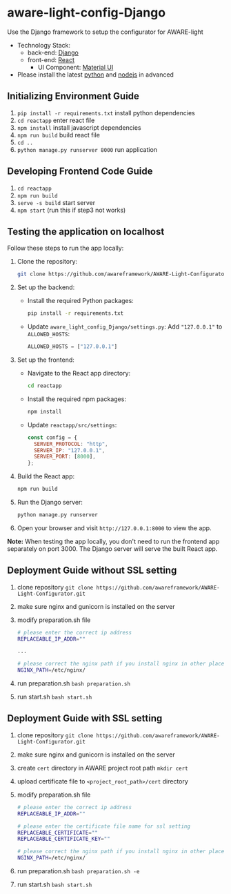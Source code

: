 # aware-light-config-Django

Use the Django framework to setup the configurator for AWARE-light

* Technology Stack:
  * back-end: [Django](https://www.djangoproject.com/)
  * front-end: [React](https://reactjs.org/)
    * UI Component: [Material UI](https://mui.com/)
* Please install the latest [python](https://www.python.org/downloads/) and [nodejs](https://nodejs.org/en/) in advanced

## Initializing Environment Guide

1. `pip install -r requirements.txt` install python dependencies
2. `cd reactapp` enter react file
3. `npm install` install javascript dependencies
4. `npm run build` build react file
5. `cd ..`
6. `python manage.py runserver 8000` run application

## Developing Frontend Code Guide

1. `cd reactapp`
2. `npm run build`
3. `serve -s build` start server
4. `npm start` (run this if step3 not works)

## Testing the application on localhost

Follow these steps to run the app locally:

1. Clone the repository:

   ```bash
   git clone https://github.com/awareframework/AWARE-Light-Configurator.git
   ```

2. Set up the backend:

   * Install the required Python packages:

     ```bash
     pip install -r requirements.txt
     ```

   * Update `aware_light_config_Django/settings.py`:
     Add `"127.0.0.1"` to `ALLOWED_HOSTS`:

     ```python
     ALLOWED_HOSTS = ["127.0.0.1"]
     ```

3. Set up the frontend:

   * Navigate to the React app directory:

     ```bash
     cd reactapp
     ```

   * Install the required npm packages:

     ```bash
     npm install
     ```

   * Update `reactapp/src/settings`:

     ```javascript
     const config = {
       SERVER_PROTOCOL: "http",
       SERVER_IP: "127.0.0.1",
       SERVER_PORT: [8000],
     };
     ```

4. Build the React app:

   ```bash
   npm run build
   ```

5. Run the Django server:

   ```bash
   python manage.py runserver
   ```

6. Open your browser and visit `http://127.0.0.1:8000` to view the app.

**Note:** When testing the app locally, you don't need to run the frontend app separately on port 3000. The Django server will serve the built React app.

## Deployment Guide without SSL setting

1. clone repository
`git clone https://github.com/awareframework/AWARE-Light-Configurator.git`
2. make sure nginx and gunicorn is installed on the server
3. modify preparation.sh file

    ```bash
    # please enter the correct ip address
    REPLACEABLE_IP_ADDR=""

    ...

    # please correct the nginx path if you install nginx in other place.
    NGINX_PATH=/etc/nginx/
    ```

4. run preparation.sh `bash preparation.sh`
5. run start.sh `bash start.sh`

## Deployment Guide with SSL setting

1. clone repository
`git clone https://github.com/awareframework/AWARE-Light-Configurator.git`
2. make sure nginx and gunicorn is installed on the server
3. create `cert` directory in AWARE project root path `mkdir cert`
4. upload certificate file to `<project_root_path>/cert` directory
5. modify preparation.sh file

    ```bash
    # please enter the correct ip address
    REPLACEABLE_IP_ADDR=""

    # please enter the certificate file name for ssl setting
    REPLACEABLE_CERTIFICATE=""
    REPLACEABLE_CERTIFICATE_KEY=""

    # please correct the nginx path if you install nginx in other place.
    NGINX_PATH=/etc/nginx/
    ```

6. run preparation.sh `bash preparation.sh -e`
7. run start.sh `bash start.sh`
